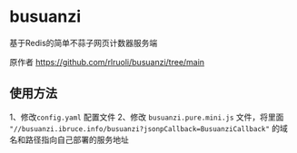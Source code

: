# busuanzi

基于Redis的简单不蒜子网页计数器服务端

原作者 https://github.com/rlruoli/busuanzi/tree/main


## 使用方法

1、修改`config.yaml` 配置文件
2、修改 `busuanzi.pure.mini.js` 文件，将里面 `"//busuanzi.ibruce.info/busuanzi?jsonpCallback=BusuanziCallback"` 的域名和路径指向自己部署的服务地址
